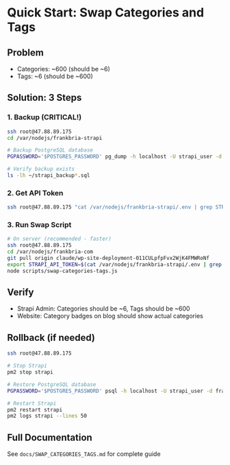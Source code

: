 # Quick Start: Swap Categories and Tags

## Problem
- Categories: ~600 (should be ~6)
- Tags: ~6 (should be ~600)

## Solution: 3 Steps

### 1. Backup (CRITICAL!)
```bash
ssh root@47.88.89.175
cd /var/nodejs/frankbria-strapi

# Backup PostgreSQL database
PGPASSWORD='$POSTGRES_PASSWORD' pg_dump -h localhost -U strapi_user -d frankbria_strapi > ~/strapi_backup_$(date +%Y%m%d-%H%M%S).sql

# Verify backup exists
ls -lh ~/strapi_backup*.sql
```

### 2. Get API Token
```bash
ssh root@47.88.89.175 "cat /var/nodejs/frankbria-strapi/.env | grep STRAPI_API_TOKEN"
```

### 3. Run Swap Script
```bash
# On server (recommended - faster)
ssh root@47.88.89.175
cd /var/nodejs/frankbria-com
git pull origin claude/wp-site-deployment-011CULpfpFvx2WjK4FMWRoNf
export STRAPI_API_TOKEN=$(cat /var/nodejs/frankbria-strapi/.env | grep STRAPI_API_TOKEN | cut -d '=' -f2)
node scripts/swap-categories-tags.js
```

## Verify
- Strapi Admin: Categories should be ~6, Tags should be ~600
- Website: Category badges on blog should show actual categories

## Rollback (if needed)
```bash
ssh root@47.88.89.175

# Stop Strapi
pm2 stop strapi

# Restore PostgreSQL database
PGPASSWORD='$POSTGRES_PASSWORD' psql -h localhost -U strapi_user -d frankbria_strapi < ~/strapi_backup_YYYYMMDD-HHMMSS.sql

# Restart Strapi
pm2 restart strapi
pm2 logs strapi --lines 50
```

## Full Documentation
See `docs/SWAP_CATEGORIES_TAGS.md` for complete guide
